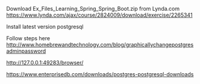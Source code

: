 
Download  Ex_Files_Learning_Spring_Spring_Boot.zip from Lynda.com
https://www.lynda.com/ajax/course/2824009/download/exercise/2265341

Install latest version postgresql

Follow steps here http://www.homebrewandtechnology.com/blog/graphicallychangepostgresadminpassword


http://127.0.0.1:49283/browser/

https://www.enterprisedb.com/downloads/postgres-postgresql-downloads
